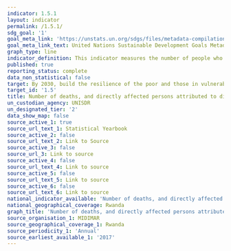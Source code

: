 ```yaml
---
indicator: 1.5.1
layout: indicator
permalink: /1.5.1/
sdg_goal: '1'
goal_meta_link: 'https://unstats.un.org/sdgs/files/metadata-compilation/Metadata-Goal-3.pdf '
goal_meta_link_text: United Nations Sustainable Development Goals Metadata (PDF 225 KB)
graph_type: line
indicator_definition: This indicator measures the number of people who died, went missing or were directly affected by disasters per 100,000 population
published: true
reporting_status: complete
data_non_statistical: false
target: By 2030, build the resilience of the poor and those in vulnerable situations and reduce their exposure and vulnerability to climate-related extreme events and other economic, social and environmental shocks and disasters
target_id: '1.5'
title: Number of deaths, and directly affected persons attributed to disasters
un_custodian_agency: UNISDR
un_designated_tier: '2'
data_show_map: false
source_active_1: true
source_url_text_1: Statistical Yearbook
source_active_2: false
source_url_text_2: Link to Source
source_active_3: false
source_url_3: Link to source
source_active_4: false
source_url_text_4: Link to source
source_active_5: false
source_url_text_5: Link to source
source_active_6: false
source_url_text_6: Link to source
national_indicator_available: 'Number of deaths, and directly affected persons attributed to disasters'
national_geographical_coverage: Rwanda
graph_title: 'Number of deaths, and directly affected persons attributed to disasters' 
source_organisation_1: MIDIMAR 
source_geographical_coverage_1: Rwanda
source_periodicity_1: 'Annual'
source_earliest_available_1: '2017'
---
```

